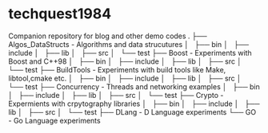 # techquest1984
Companion repository for blog and other demo codes
.
├── Algos_DataStructs - Algorithms and data strucutures
│   ├── bin
│   ├── include
│   ├── lib
│   ├── src
│   └── test
├── Boost - Experiments with Boost and C++98
│   ├── bin
│   ├── include
│   ├── lib
│   ├── src
│   └── test
├── BuildTools - Experiments with build tools like Make, libtool,cmake etc.
│   ├── bin
│   ├── include
│   ├── lib
│   ├── src
│   └── test
├── Concurrency - Threads and networking examples
│   ├── bin
│   ├── include
│   ├── lib
│   ├── src
│   └── test
├── Crypto - Expermients with crpytography libraries
│   ├── bin
│   ├── include
│   ├── lib
│   ├── src
│   └── test
├── DLang - D Language experiments
└── GO - Go Language experiments
